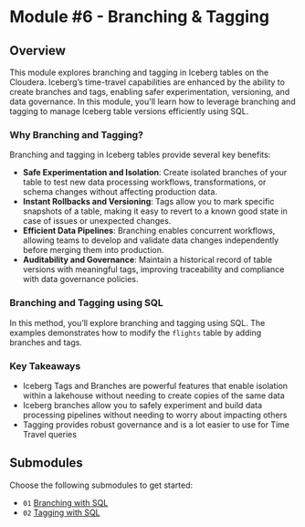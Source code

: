 # Module #6 - Branching & Tagging

## Overview

This module explores branching and tagging in Iceberg tables on the Cloudera. Iceberg’s time-travel capabilities are enhanced by the ability to create branches and tags, enabling safer experimentation, versioning, and data governance. In this module, you'll learn how to leverage branching and tagging to manage Iceberg table versions efficiently using SQL.

### Why Branching and Tagging?
Branching and tagging in Iceberg tables provide several key benefits:

- **Safe Experimentation and Isolation**: Create isolated branches of your table to test new data processing workflows, transformations, or schema changes without affecting production data.
- **Instant Rollbacks and Versioning**: Tags allow you to mark specific snapshots of a table, making it easy to revert to a known good state in case of issues or unexpected changes.
- **Efficient Data Pipelines**: Branching enables concurrent workflows, allowing teams to develop and validate data changes independently before merging them into production.
- **Auditability and Governance**: Maintain a historical record of table versions with meaningful tags, improving traceability and compliance with data governance policies.

### Branching and Tagging using SQL

In this method, you’ll explore branching and tagging using SQL. The examples demonstrates how to modify the `flights` table by adding branches and tags.

### Key Takeaways

- Iceberg Tags and Branches are powerful features that enable isolation within a lakehouse without needing to create copies of the same data
- Iceberg branches allow you to safely experiment and build data processing pipelines without needing to worry about impacting others
- Tagging provides robust governance and is a lot easier to use for Time Travel queries

## Submodules

Choose the following submodules to get started:

- `01` [Branching with SQL](branching_SQL.md)
- `02` [Tagging with SQL](tagging_SQL.md)